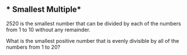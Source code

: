 ## * Smallest Multiple*

  2520 is the smallest number that can be divided by each of the numbers from 1 to 10 without any remainder.

  What is the smallest positive number that is evenly divisible by all of the numbers from 1 to 20?

